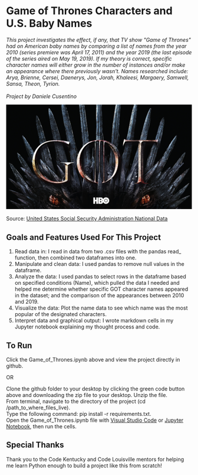 # Game of Thrones Characters and U.S. Baby Names
*This project investigates the effect, if any, that TV show "Game of Thrones" had on American baby names by comparing a list of names from the year 2010 (series premiere was April 17, 2011) and the year 2019 (the last episode of the series aired on May 19, 2019). If my theory is correct, specific character names will either grow in the number of instances and/or make an appearance where there previously wasn't. Names researched include: Arya, Brienne, Cersei, Daenerys, Jon, Jorah, Khaleesi, Margaery, Samwell, Sansa, Theon, Tyrion.
<br><br>
Project by Daniele Cusentino*

[![](assets/game_of_thrones_image.jpeg)](#)


Source:  [United States Social Security Administration National Data](https://www.ssa.gov/oact/babynames/limits.html)

## Goals and Features Used For This Project
1. Read data in: I read in data from two .csv files with the pandas read_ function, then combined two dataframes into one.
2. Manipulate and clean data: I used pandas to remove null values in the dataframe.
3. Analyze the data: I used pandas to select rows in the dataframe based on specified conditions (Name), which pulled the data I needed and helped me determine whether specific GOT character names appeared in the dataset; and the comparison of the appearances between 2010 and 2019.
4. Visualize the data: Plot the name data to see which name was the most popular of the designated characters. 
5. Interpret data and graphical output: I wrote markdown cells in my Jupyter notebook explaining my thought process and code. 

## To Run
Click the Game_of_Thrones.ipynb above and view the project directly in github.<br>

OR<br>

Clone the github folder to your desktop by clicking the green code button above and downloading the zip file to your desktop. Unzip the file.<br>
From terminal, navigate to the directory of the project (cd /path_to_where_files_live).<br>
Type the following command: pip install -r requirements.txt.<br>
Open the Game_of_Thrones.ipynb file with [Visual Studio Code](https://code.visualstudio.com/) or [Jupyter Notebook](https://jupyter-notebook-beginner-guide.readthedocs.io/en/latest/execute.html), then run the cells.<br> 


## Special Thanks
Thank you to the Code Kentucky and Code Louisville mentors for helping me learn Python enough to build a project like this from scratch! 

